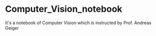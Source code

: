 # Computer_Vision_notebook
It's a notebook of Computer Vision which is instructed by Prof. Andreas Geiger
